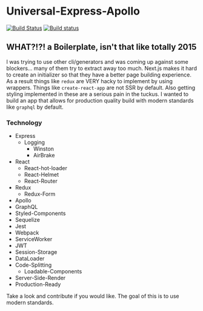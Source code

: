 # Universal-Express-Apollo

[![Build Status](https://travis-ci.org/React-Boilerplates/Universal-Express-Apollo.svg?branch=master)](https://travis-ci.org/React-Boilerplates/Universal-Express-Apollo) [![Build status](https://ci.appveyor.com/api/projects/status/pdc5fmop0d0humdr?svg=true)](https://ci.appveyor.com/project/couturecraigj/universal-express-apollo)

## WHAT?!?! a Boilerplate, isn't that like totally 2015

I was trying to use other cli/generators and was coming up against some blockers... many of them try to extract away too much.  Next.js makes it hard to create an initializer so that they have a better page building experience.  As a result things like `redux` are VERY hacky to implement by using wrappers.  Things like `create-react-app` are not SSR by default.  Also getting styling implemented in these are a serious pain in the tuckus.  I wanted to build an app that allows for production quality build with modern standards like `graphql` by default.

### Technology

- Express
  - Logging
    - Winston
    - AirBrake
- React
  - React-hot-loader
  - React-Helmet
  - React-Router
- Redux
  - Redux-Form
- Apollo
- GraphQL
- Styled-Components
- Sequelize
- Jest
- Webpack
- ServiceWorker
- JWT
- Session-Storage
- DataLoader
- Code-Splitting
  - Loadable-Components
- Server-Side-Render
- Production-Ready

Take a look and contribute if you would like.  The goal of this is to use modern standards.
